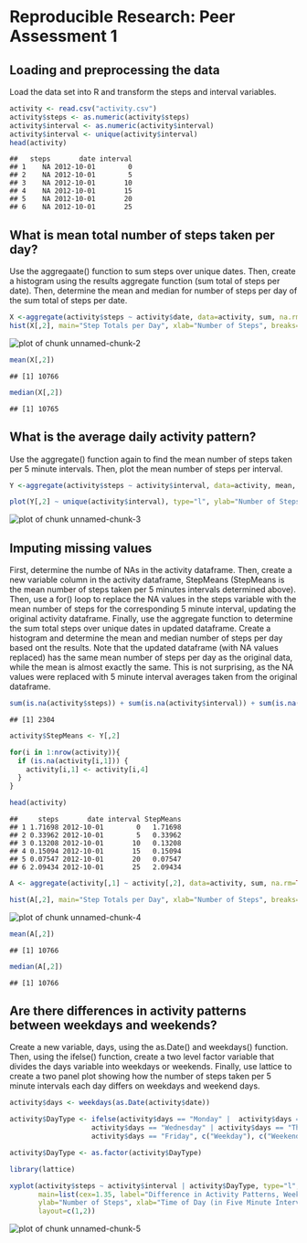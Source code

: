 
# Reproducible Research: Peer Assessment 1


## Loading and preprocessing the data
Load the data set into R and transform the steps and interval variables.

```r
activity <- read.csv("activity.csv")
activity$steps <- as.numeric(activity$steps)
activity$interval <- as.numeric(activity$interval)
activity$interval <- unique(activity$interval)
head(activity)
```

```
##   steps       date interval
## 1    NA 2012-10-01        0
## 2    NA 2012-10-01        5
## 3    NA 2012-10-01       10
## 4    NA 2012-10-01       15
## 5    NA 2012-10-01       20
## 6    NA 2012-10-01       25
```

## What is mean total number of steps taken per day?
Use the aggregaate() function to sum steps over unique dates. Then, create a histogram using the results aggregate function (sum total of steps per date). Then, determine the mean and median for number of steps per day of the sum total of steps per date.

```r
X <-aggregate(activity$steps ~ activity$date, data=activity, sum, na.rm=TRUE)
hist(X[,2], main="Step Totals per Day", xlab="Number of Steps", breaks=10)
```

![plot of chunk unnamed-chunk-2](figure/unnamed-chunk-2.png) 

```r
mean(X[,2])
```

```
## [1] 10766
```

```r
median(X[,2])
```

```
## [1] 10765
```

## What is the average daily activity pattern?
Use the aggregate() function again to find the mean number of steps taken per 5 minute intervals. Then, plot the mean number of steps per interval. 

```r
Y <-aggregate(activity$steps ~ activity$interval, data=activity, mean, na.rm=TRUE)

plot(Y[,2] ~ unique(activity$interval), type="l", ylab="Number of Steps", xlab="Time of Day (in Five Minute Intervals)", main="Average Number of Steps at Different Times of Day")
```

![plot of chunk unnamed-chunk-3](figure/unnamed-chunk-3.png) 

## Imputing missing values
First, determine the numbe of NAs in the activity dataframe. Then, create a new variable column in the activity dataframe, StepMeans (StepMeans is the mean number of steps taken per 5 minutes intervals determined above). Then, use a for() loop to replace the NA values in the steps variable with the mean number of steps for the corresponding 5 minute interval, updating the original activity dataframe. Finally, use the aggregate function to determine the sum total steps over unique dates in updated dataframe. Create a histogram and determine the mean and median number of steps per day based ont the results. Note that the updated dataframe (with NA values replaced) has the same mean number of steps per day as the original data, while the mean is almost exactly the same. This is not surprising, as the NA values were replaced with 5 minute interval averages taken from the original dataframe. 

```r
sum(is.na(activity$steps)) + sum(is.na(activity$interval)) + sum(is.na(activity$date))
```

```
## [1] 2304
```

```r
activity$StepMeans <- Y[,2]

for(i in 1:nrow(activity)){
  if (is.na(activity[i,1])) {
    activity[i,1] <- activity[i,4]
  }
}

head(activity)
```

```
##     steps       date interval StepMeans
## 1 1.71698 2012-10-01        0   1.71698
## 2 0.33962 2012-10-01        5   0.33962
## 3 0.13208 2012-10-01       10   0.13208
## 4 0.15094 2012-10-01       15   0.15094
## 5 0.07547 2012-10-01       20   0.07547
## 6 2.09434 2012-10-01       25   2.09434
```

```r
A <- aggregate(activity[,1] ~ activity[,2], data=activity, sum, na.rm=TRUE)

hist(A[,2], main="Step Totals per Day", xlab="Number of Steps", breaks=10)
```

![plot of chunk unnamed-chunk-4](figure/unnamed-chunk-4.png) 

```r
mean(A[,2])
```

```
## [1] 10766
```

```r
median(A[,2])
```

```
## [1] 10766
```

## Are there differences in activity patterns between weekdays and weekends?
Create a new variable, days, using the as.Date() and weekdays() function. Then, using the ifelse() function, create a two level factor variable that divides the days variable into weekdays or weekends. Finally, use lattice  to create a two panel plot showing how the number of steps taken per 5 minute intervals each day differs on weekdays and weekend days.

```r
activity$days <- weekdays(as.Date(activity$date))

activity$DayType <- ifelse(activity$days == "Monday" |  activity$days == "Tuesday" |
                    activity$days == "Wednesday" | activity$days == "Thursday" | 
                    activity$days == "Friday", c("Weekday"), c("Weekend"))

activity$DayType <- as.factor(activity$DayType)

library(lattice)

xyplot(activity$steps ~ activity$interval | activity$DayType, type="l",
       main=list(cex=1.35, label="Difference in Activity Patterns, Weekends vs. Weekdays"),
       ylab="Number of Steps", xlab="Time of Day (in Five Minute Intervals)",
       layout=c(1,2))
```

![plot of chunk unnamed-chunk-5](figure/unnamed-chunk-5.png) 

